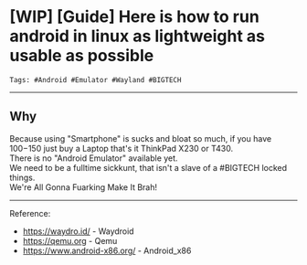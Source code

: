 # [WIP] [Guide] Here is how to run android in linux as lightweight as usable as possible  

```
Tags: #Android #Emulator #Wayland #BIGTECH 
```
---

## Why

Because using "Smartphone" is sucks and bloat so much, if you have $100-$150 just buy a Laptop that's it ThinkPad X230 or T430.  
There is no "Android Emulator" available yet.  
We need to be a fulltime sickkunt, that isn't a slave of a #BIGTECH locked things.  
We're All Gonna Fuarking Make It Brah!  

---

Reference:

* <https://waydro.id/> - Waydroid  
* <https://qemu.org> - Qemu  
* <https://www.android-x86.org/> - Android_x86  
 
